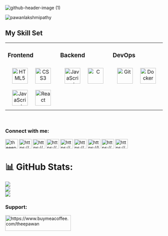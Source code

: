 ![github-header-image (1)](https://user-images.githubusercontent.com/67837564/187055873-8ce923dc-449d-445f-8ced-3047ff97fd7c.png)

<p align="left"> <img src="https://komarev.com/ghpvc/?username=pawanlakshmipathy&label=Profile%20views&color=0e75b6&style=flat" alt="pawanlakshmipathy" /> </p>
  
## My Skill Set  
<table><tr><td valign="top" width="33%">



### Frontend  
<div align="center">  
<img style="margin: 10px" src="https://profilinator.rishav.dev/skills-assets/html5-original-wordmark.svg" alt="HTML5" height="50" />  
<img style="margin: 10px" src="https://profilinator.rishav.dev/skills-assets/css3-original-wordmark.svg" alt="CSS3" height="50" />  
<img style="margin: 10px" src="https://profilinator.rishav.dev/skills-assets/javascript-original.svg" alt="JavaScript" height="50" />    
<img style="margin: 10px" src="https://profilinator.rishav.dev/skills-assets/react-original-wordmark.svg" alt="React" height="50" />  
</div>

</td><td valign="top" width="33%">


### Backend  
<div align="center">  
<img style="margin: 10px" src="https://profilinator.rishav.dev/skills-assets/javascript-original.svg" alt="JavaScript" height="50" />   
<img style="margin: 10px" src="https://profilinator.rishav.dev/skills-assets/c-original.svg" alt="C" height="50" />  

</div>

</td><td valign="top" width="33%">

### DevOps  
<div align="center">  
<img style="margin: 10px" src="https://profilinator.rishav.dev/skills-assets/git-scm-icon.svg" alt="Git" height="50" />  
<img style="margin: 10px" src="https://profilinator.rishav.dev/skills-assets/docker-original-wordmark.svg" alt="Docker" height="50" /></a>  
</div>

</td></tr></table>  

<br/>  
<h3 align="left">Connect with me:</h3>
<p align="left">
<a href="https://twitter.com/theeepawan" target="blank"><img align="center" src="https://raw.githubusercontent.com/rahuldkjain/github-profile-readme-generator/master/src/images/icons/Social/twitter.svg" alt="theeepawan" height="30" width="40" /></a>
<a href="https://linkedin.com/in/https://www.linkedin.com/in/pawanlakshmipathy/" target="blank"><img align="center" src="https://raw.githubusercontent.com/rahuldkjain/github-profile-readme-generator/master/src/images/icons/Social/linked-in-alt.svg" alt="https://www.linkedin.com/in/pawanlakshmipathy/" height="30" width="40" /></a>
<a href="https://stackoverflow.com/users/https://stackoverflow.com/users/19525120/pawan-kumar" target="blank"><img align="center" src="https://raw.githubusercontent.com/rahuldkjain/github-profile-readme-generator/master/src/images/icons/Social/stack-overflow.svg" alt="https://stackoverflow.com/users/19525120/pawan-kumar" height="30" width="40" /></a>
<a href="https://fb.com/https://www.facebook.com/pawanlakshmipathy/" target="blank"><img align="center" src="https://raw.githubusercontent.com/rahuldkjain/github-profile-readme-generator/master/src/images/icons/Social/facebook.svg" alt="https://www.facebook.com/pawanlakshmipathy/" height="30" width="40" /></a>
<a href="https://instagram.com/https://www.instagram.com/theepawan/" target="blank"><img align="center" src="https://raw.githubusercontent.com/rahuldkjain/github-profile-readme-generator/master/src/images/icons/Social/instagram.svg" alt="https://www.instagram.com/theepawan/" height="30" width="40" /></a>
<a href="https://www.hackerrank.com/https://www.hackerrank.com/pawanakshmipathy" target="blank"><img align="center" src="https://raw.githubusercontent.com/rahuldkjain/github-profile-readme-generator/master/src/images/icons/Social/hackerrank.svg" alt="https://www.hackerrank.com/pawanakshmipathy" height="30" width="40" /></a>
<a href="https://www.leetcode.com/https://leetcode.com/pawanlakshmipathy/" target="blank"><img align="center" src="https://raw.githubusercontent.com/rahuldkjain/github-profile-readme-generator/master/src/images/icons/Social/leet-code.svg" alt="https://leetcode.com/pawanlakshmipathy/" height="30" width="40" /></a>
<a href="https://www.hackerearth.com/https://www.hackerearth.com/@pawanlakshmipathy" target="blank"><img align="center" src="https://raw.githubusercontent.com/rahuldkjain/github-profile-readme-generator/master/src/images/icons/Social/hackerearth.svg" alt="https://www.hackerearth.com/@pawanlakshmipathy" height="30" width="40" /></a>
<a href="https://auth.geeksforgeeks.org/user/https://auth.geeksforgeeks.org/user/pawanlakshmipathy/profile" target="blank"><img align="center" src="https://raw.githubusercontent.com/rahuldkjain/github-profile-readme-generator/master/src/images/icons/Social/geeks-for-geeks.svg" alt="https://auth.geeksforgeeks.org/user/pawanlakshmipathy/profile" height="30" width="40" /></a>
</p>

# 📊 GitHub Stats:
![](https://github-readme-stats.vercel.app/api?username=Pawanlakshmipathy&theme=dark&hide_border=false&include_all_commits=false&count_private=false)<br/>
![](https://github-readme-streak-stats.herokuapp.com/?user=Pawanlakshmipathy&theme=dark&hide_border=false)<br/>
![](https://github-readme-stats.vercel.app/api/top-langs/?username=Pawanlakshmipathy&theme=dark&hide_border=false&include_all_commits=false&count_private=false&layout=compact)



<h3 align="left">Support:</h3>
<p><a href="https://www.buymeacoffee.com/https://www.buymeacoffee.com/theepawan"> <img align="left" src="https://cdn.buymeacoffee.com/buttons/v2/default-yellow.png" height="50" width="210" alt="https://www.buymeacoffee.com/theepawan" /></a></p><br><br>




